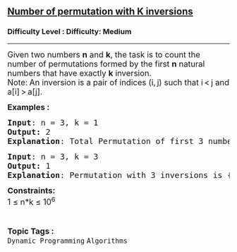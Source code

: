 <h2><a href="https://www.geeksforgeeks.org/problems/number-of-permutation-with-k-inversions5304/1?page=4&difficulty=Medium&status=unsolved,attempted&sortBy=accuracy">Number of permutation with K inversions</a></h2><h3>Difficulty Level : Difficulty: Medium</h3><hr><div class="problems_problem_content__Xm_eO"><p><span style="font-size: 18px;">Given two numbers <strong>n</strong> and <strong>k</strong>, the task is to count the number of permutations formed by the first <strong>n</strong> natural numbers that have exactly <strong>k</strong> inversion.<br>Note:<strong>&nbsp;</strong></span><span style="font-size: 14pt;"><span style="font-size: 18px;">An inversion is a pair of indices (i, j) such that i &lt; j and a[i] &gt; a[j].</span><br></span></p>
<p><span style="font-size: 18px;"><strong>Examples :</strong></span></p>
<pre><span style="font-size: 18px;"><strong>Input</strong>: n = 3, k = 1
<strong>Output:</strong> 2</span>
<span style="font-size: 18px;"><strong>Explanation</strong>: Total Permutation of first 3 numbers are {1, 2, 3}, {1, 3, 2}, {2, 1, 3}, {2, 3, 1}, {3, 1, 2} and {3, 2, 1}. Permutation with only 1 inversion are {1, 3, 2} and {2, 1, 3}.</span></pre>
<pre><span style="font-size: 18px;"><strong>Input</strong>: n = 3, k = 3
<strong>Output:</strong> 1</span>
<span style="font-size: 18px;"><strong>Explanation</strong>: Permutation with 3 inversions is {3, 2, 1}.</span></pre>
<p><span style="font-size: 18px;"><strong>Constraints:</strong><br>1 ≤ n*k ≤ 10<sup>6</sup></span></p></div><br><p><span style=font-size:18px><strong>Topic Tags : </strong><br><code>Dynamic Programming</code>&nbsp;<code>Algorithms</code>&nbsp;